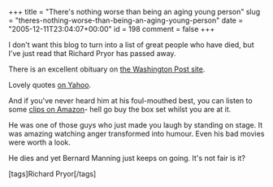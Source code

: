 +++
title = "There's nothing worse than being an aging young person"
slug = "theres-nothing-worse-than-being-an-aging-young-person"
date = "2005-12-11T23:04:07+00:00"
id = 198
comment = false
+++

I don't want this blog to turn into a list of great people who have died, but I've just read that Richard Pryor has passed away. 

There is an excellent obituary on [the Washington Post site](http://www.washingtonpost.com/wp-dyn/content/article/2005/12/10/AR2005121001406.html).

Lovely quotes [on Yahoo](http://news.yahoo.com/s/ap/20051211/ap_en_mo/pryor_quote_box).

And if you've never heard him at his foul-mouthed best, you can listen to some [clips on Amazon](http://www.amazon.co.uk/exec/obidos/ASIN/B00004YR3M/underneathele-20/701-0650328-1305129?creative=330649&camp=8641&link_code=as1)- hell go buy the box set whilst you are at it.

He was one of those guys who just made you laugh by standing on stage. It was amazing watching anger transformed into humour. Even his bad movies were worth a look.

He dies and yet Bernard Manning just keeps on going. It's not fair is it?

[tags]Richard Pryor[/tags]
